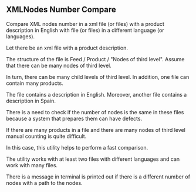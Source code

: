 ## XMLNodes Number Compare

Compare XML nodes number in a xml file (or files) with a product description in English with file (or files) in a different language (or languages).

Let there be an xml file with a product description.

The structure of the file is Feed / Product / "Nodes of third level". Assume that there can be many nodes of third level.

In turn, there can be many child levels of third level. In addition, one file can contain many products.

The file contains a description in English. Moreover, another file contains a description in Spain. 

There is a need to check if the number of nodes is the same in these files because a system that prepares them can have defects.

If there are many products in a file and there are many nodes of third level manual counting is quite difficult.

In this case, this utility helps to perform a fast comparison.

The utility works with at least two files with different languages and can work with many files.

There is a message in terminal is printed out if there is a different number of nodes with a path to the nodes.

